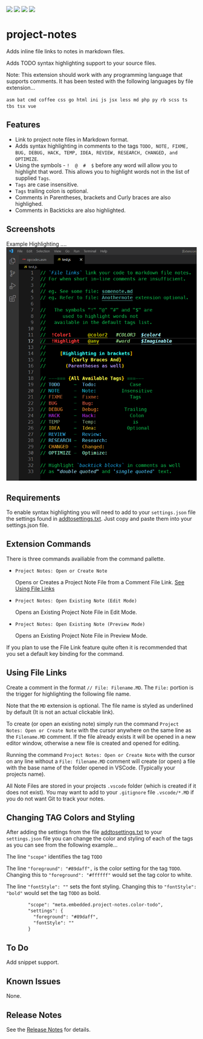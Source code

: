 ![](https://vsmarketplacebadge.apphb.com/version-short/willasm.project-notes.svg)
![](https://vsmarketplacebadge.apphb.com/installs-short/willasm.project-notes.svg)
![](https://vsmarketplacebadge.apphb.com/downloads-short/willasm.project-notes.svg)
![](https://vsmarketplacebadge.apphb.com/rating/willasm.project-notes.svg)

# project-notes
Adds inline file links to notes in markdown files.

Adds TODO syntax highlighting support to your source files.

Note: This extension should work with any programming language that supports comments. It has been tested with the following languages by file extension...

`asm bat cmd coffee css go html ini js jsx less md php py rb scss ts tbs tsx vue`

## Features
- Link to project note files in Markdown format.
- Adds syntax highlighting in comments to the tags `TODO, NOTE, FIXME, BUG, DEBUG, HACK, TEMP, IDEA, REVIEW, RESEARCH, CHANGED, and OPTIMIZE`.
- Using the symbols - `!  @  #  $` before any word will allow you to highlight that word. This allows you to highlight words not in the list of supplied `Tags`.
- `Tags` are case insensitive.
- `Tags` trailing colon is optional.
- Comments in Parentheses, brackets and Curly braces are also highlighed.
- Comments in Backticks are also highlighted.


## Screenshots
Example Highlighting ....
![Example Screenshot](./images/project-notes-example.png)


## Requirements
To enable syntax highlighting you will need to add to your `settings.json` file the settings found in [addtosettings.txt](./resources/addtosettings.txt). Just copy and paste them into your settings.json file.

## Extension Commands
There is three commands availiable from the command pallette.
- `Project Notes: Open or Create Note`

    Opens or Creates a Project Note File from a Comment File Link. [See Using File Links](#using-file-links)
- `Project Notes: Open Existing Note (Edit Mode)`

    Opens an Existing Project Note File in Edit Mode.
- `Project Notes: Open Existing Note (Preview Mode)`

    Opens an Existing Project Note File in Preview Mode.

If you plan to use the File Link feature quite often it is recommended that you set a default key binding for the command.


## Using File Links
Create a comment in the format `// File: Filename.MD`. The `File:` portion is the trigger for highlighting the following file name.

Note that the `MD` extension is optional. The file name is styled as underlined by default (It is not an actual clickable link).

To create (or open an existing note) simply run the command `Project Notes: Open or Create Note` with the cursor anywhere on the same line as the `Filename.MD` comment. If the file already exists it will be opened in a new editor window, otherwise a new file is created and opened for editing.

Running the command `Project Notes: Open or Create Note` with the cursor on any line without a `File: filename.MD` comment will create (or open) a file with the base name of the folder opened in VSCode. (Typically your projects name).

All Note Files are stored in your projects `.vscode` folder (which is created if it does not exist). You may want to add to your `.gitignore` file `.vscode/*.MD` if you do not want Git to track your notes.


## Changing TAG Colors and Styling
After adding the settings from the file [addtosettings.txt](./resources/addtosettings.txt) to your `settings.json` file you can change the color and styling of each of the tags as you can see from the following example...

The line `"scope"` identifies the tag `TODO`

The line `"foreground": "#89daff",` is the color setting for the tag `TODO`. Changing this to `"foreground": "#ffffff"` would set the tag color to white.

The line `"fontStyle": ""` sets the font styling. Changing this to `"fontStyle": "bold"` would set the tag `TODO` as bold.

````
        "scope": "meta.embedded.project-notes.color-todo",
        "settings": {
          "foreground": "#89daff",
          "fontStyle": ""
        }
````

## To Do
Add snippet support.


## Known Issues
None.


## Release Notes
See the [Release Notes](RELEASE.md) for details.

